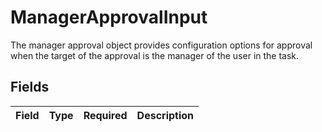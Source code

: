# ManagerApprovalInput

The manager approval object provides configuration options for approval when the target of the approval is the manager of the user in the task.


## Fields

| Field       | Type        | Required    | Description |
| ----------- | ----------- | ----------- | ----------- |